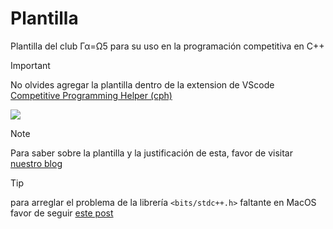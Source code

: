# Plantilla
Plantilla del club Γα=Ω5 para su uso en la programación competitiva en C++

> [!IMPORTANT]
> No olvides agregar la plantilla dentro de la extension de VScode [Competitive Programming Helper (cph)](https://marketplace.visualstudio.com/items?itemName=DivyanshuAgrawal.competitive-programming-helper)

![](https://cpc-gallos.github.io/blog/Entorno_Desarrollo/cph_settings.png)

> [!NOTE]
> Para saber sobre la plantilla y la justificación de esta, favor de visitar [nuestro blog](https://cpc-gallos.github.io/blog/Plantilla/)


> [!TIP]
> para arreglar el problema de la librería `<bits/stdc++.h>` faltante en MacOS favor de seguir [este post](http://localhost:4000/blog/Entorno_Desarrollo/#instalar-el-compilador-en--macos)